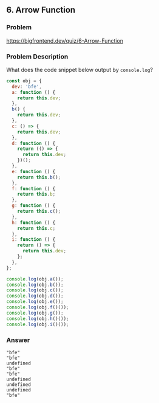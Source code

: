 ## 6. Arrow Function

### Problem

https://bigfrontend.dev/quiz/6-Arrow-Function

### Problem Description

What does the code snippet below output by `console.log`?

```js
const obj = {
  dev: 'bfe',
  a: function () {
    return this.dev;
  },
  b() {
    return this.dev;
  },
  c: () => {
    return this.dev;
  },
  d: function () {
    return (() => {
      return this.dev;
    })();
  },
  e: function () {
    return this.b();
  },
  f: function () {
    return this.b;
  },
  g: function () {
    return this.c();
  },
  h: function () {
    return this.c;
  },
  i: function () {
    return () => {
      return this.dev;
    };
  },
};

console.log(obj.a());
console.log(obj.b());
console.log(obj.c());
console.log(obj.d());
console.log(obj.e());
console.log(obj.f()());
console.log(obj.g());
console.log(obj.h()());
console.log(obj.i()());
```

### Answer

```
"bfe"
"bfe"
undefined
"bfe"
"bfe"
undefined
undefined
undefined
"bfe"
```
